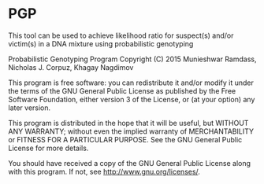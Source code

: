 # PGP
This tool can be used to achieve likelihood ratio for suspect(s) and/or victim(s) in a DNA mixture using probabilistic genotyping

Probabilistic Genotyping Program Copyright (C) 2015 Munieshwar Ramdass, Nicholas J. Corpuz, Khagay Nagdimov

This program is free software: you can redistribute it and/or modify
it under the terms of the GNU General Public License as published by
the Free Software Foundation, either version 3 of the License, or
(at your option) any later version.

This program is distributed in the hope that it will be useful,
but WITHOUT ANY WARRANTY; without even the implied warranty of
MERCHANTABILITY or FITNESS FOR A PARTICULAR PURPOSE. See the
GNU General Public License for more details.

You should have received a copy of the GNU General Public License
along with this program. If not, see <http://www.gnu.org/licenses/>.
